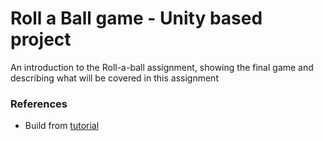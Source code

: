 # Roll a Ball game - Unity based project
An introduction to the Roll-a-ball assignment, showing the final game and describing what will be covered in this assignment

### References
- Build from [tutorial](https://unity3d.com/learn/tutorials/projects/roll-ball-tutorial)
